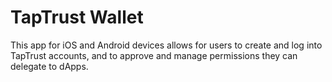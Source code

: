  # TapTrust Wallet


This app for iOS and Android devices allows for users to create and log into TapTrust accounts, and to approve and manage permissions they can delegate to dApps.
